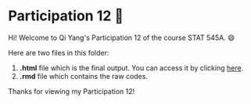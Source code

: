 # Participation 12 :bookmark: 

Hi! Welcome to Qi Yang's Participation 12 of the course STAT 545A. :smile:

Here are two files in this folder:
1. **.html** file which is the final output. You can access it by clicking [here](https://qiyangqd.github.io/STAT545-participation/CM12/cm012-exercise.html). 
2. **.rmd** file which contains the raw codes. 

Thanks for viewing my Participation 12!
